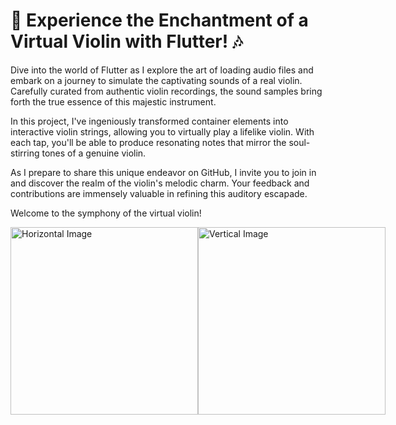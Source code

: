 # 🎻 Experience the Enchantment of a Virtual Violin with Flutter! 🎶

Dive into the world of Flutter as I explore the art of loading audio files and embark on a journey to simulate the captivating sounds of a real violin. Carefully curated from authentic violin recordings, the sound samples bring forth the true essence of this majestic instrument.

In this project, I've ingeniously transformed container elements into interactive violin strings, allowing you to virtually play a lifelike violin. With each tap, you'll be able to produce resonating notes that mirror the soul-stirring tones of a genuine violin.

As I prepare to share this unique endeavor on GitHub, I invite you to join in and discover the realm of the violin's melodic charm. Your feedback and contributions are immensely valuable in refining this auditory escapade.

Welcome to the symphony of the virtual violin!

<div style="display: flex;">
  <img src="https://github.com/abdullaharslan01/FlutterViolinSound/assets/125302932/ea09a1a4-c75c-4f87-a223-09e55ed9a263" alt="Horizontal Image" width="300"/>
  <img src="https://github.com/abdullaharslan01/FlutterViolinSound/assets/125302932/c0507183-1225-41de-b5bd-49458ddd67f2" alt="Vertical Image" width="300"/>
</div>
